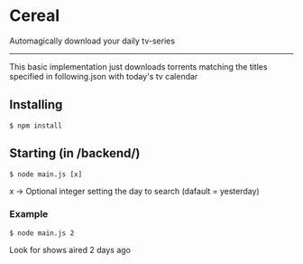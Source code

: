 Cereal
===========

Automagically download your daily tv-series

---

This basic implementation just downloads torrents matching the titles specified in following.json with today's tv calendar

## Installing
```
$ npm install
```

## Starting (in /backend/)
```
$ node main.js [x]
```
x -> Optional integer setting the day to search (dafault = yesterday)

### Example   
```
$ node main.js 2
```
Look for shows aired 2 days ago

